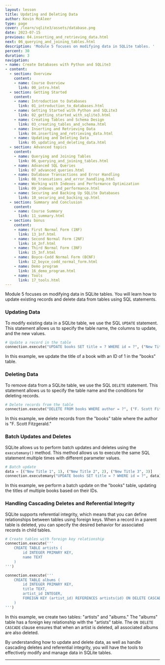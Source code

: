 ```yaml
---
layout: lesson
title: Updating and Deleting Data
author: Kevin McAleer
type: page
cover: /learn/sqlite3/assets/database.png
date: 2023-07-15
previous: 04.inserting_and_retrieving_data.html
next: 06_querying_and_joining_tables.html
description: 'Module 5 focuses on modifying data in SQLite tables. '
percent: 30
duration: 3
navigation:
- name: Create Databases with Python and SQLite3
- content:
  - section: Overview
    content:
    - name: Course Overview
      link: 00_intro.html
  - section: Getting Started
    content:
    - name: Introduction to Databases
      link: 01_introduction_to_databases.html
    - name: Getting Started with Python and SQLite3
      link: 02_getting_started_with_sqlite3.html
    - name: Creating Tables and Schema Design
      link: 03_creating_tables_and_schema.html
    - name: Inserting and Retrieving Data
      link: 04.inserting_and_retrieving_data.html
    - name: Updating and Deleting Data
      link: 05_updating_and_deleting_data.html
  - section: Advanced topics
    content:
    - name: Querying and Joining Tables
      link: 06_querying_and_joining_tables.html
    - name: Advanced SQL Queries
      link: 07_advanced_queries.html
    - name: Database Transactions and Error Handling
      link: 08_transations_and_error_handling.html
    - name: Working with Indexes and Performance Optimization
      link: 09_indexes_and_performance.html
    - name: Securing and Backing Up SQLite Databases
      link: 10_securing_and_backing_up.html
  - section: Summary and Conclusion
    content:
    - name: Course Summary
      link: 11_summary.html
  - section: bonus
    content:
    - name: First Normal Form (1NF)
      link: 13_1nf.html
    - name: Second Normal Form (2NF)
      link: 14_2nf.html
    - name: Third Normal Form (3NF)
      link: 15_3nf.html
    - name: Boyce-Codd Normal Form (BCNF)
      link: 12_boyce_codd_normal_form.html
    - name: Demo program
      link: 16_demo_program.html
    - name: Tools
      link: 17_tools.html
---
```



Module 5 focuses on modifying data in SQLite tables. You will learn how to update existing records and delete data from tables using SQL statements.

### Updating Data

To modify existing data in a SQLite table, we use the SQL `UPDATE` statement. This statement allows us to specify the table name, the columns to update, and the new values.

```python
# Update a record in the table
connection.execute("UPDATE books SET title = ? WHERE id = ?", ("New Title", 1))
```

In this example, we update the title of a book with an ID of 1 in the "books" table.

### Deleting Data

To remove data from a SQLite table, we use the SQL `DELETE` statement. This statement allows us to specify the table name and the conditions for deleting records.

```python
# Delete records from the table
connection.execute("DELETE FROM books WHERE author = ?", ("F. Scott Fitzgerald",))
```

In this example, we delete records from the "books" table where the author is "F. Scott Fitzgerald."

### Batch Updates and Deletes

SQLite allows us to perform batch updates and deletes using the `executemany()` method. This method allows us to execute the same SQL statement multiple times with different parameter values.

```python
# Batch update
data = [("New Title 1", 1), ("New Title 2", 2), ("New Title 3", 3)]
connection.executemany("UPDATE books SET title = ? WHERE id = ?", data)
```

In this example, we perform a batch update on the "books" table, updating the titles of multiple books based on their IDs.

### Handling Cascading Deletes and Referential Integrity

SQLite supports referential integrity, which means that you can define relationships between tables using foreign keys. When a record in a parent table is deleted, you can specify the desired behavior for associated records in child tables.

```python
# Create tables with foreign key relationship
connection.execute('''
    CREATE TABLE artists (
        id INTEGER PRIMARY KEY,
        name TEXT
    )
''')

connection.execute('''
    CREATE TABLE albums (
        id INTEGER PRIMARY KEY,
        title TEXT,
        artist_id INTEGER,
        FOREIGN KEY (artist_id) REFERENCES artists(id) ON DELETE CASCADE
    )
''')
```

In this example, we create two tables: "artists" and "albums." The "albums" table has a foreign key relationship with the "artists" table. The `ON DELETE CASCADE` clause ensures that when an artist is deleted, all associated albums are also deleted.

By understanding how to update and delete data, as well as handle cascading deletes and referential integrity, you will have the tools to effectively modify and manage data in SQLite tables.

---
